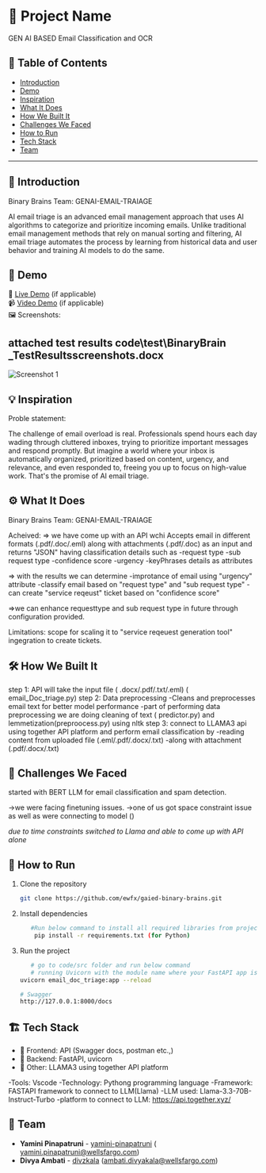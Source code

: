 # 🚀 Project Name
GEN AI BASED Email Classification and OCR
## 📌 Table of Contents
- [Introduction](#introduction)
- [Demo](#demo)
- [Inspiration](#inspiration)
- [What It Does](#what-it-does)
- [How We Built It](#how-we-built-it)
- [Challenges We Faced](#challenges-we-faced)
- [How to Run](#how-to-run)
- [Tech Stack](#tech-stack)
- [Team](#team)

---

## 🎯 Introduction
Binary Brains Team: GENAI-EMAIL-TRAIAGE

AI email triage is an ​​advanced email management approach that uses AI algorithms to categorize and prioritize incoming emails. Unlike traditional email management methods that rely on manual sorting and filtering, AI email triage automates the process by learning from historical data and user behavior and training AI models to do the same.



## 🎥 Demo
🔗 [Live Demo](#) (if applicable)  
📹 [Video Demo](#) (if applicable)  
🖼️ Screenshots:
 ## attached test results code\test\BinaryBrain _TestResultsscreenshots.docx

![Screenshot 1](link-to-image)

## 💡 Inspiration
Proble statement:

The challenge of email overload is real. Professionals spend hours each day wading through cluttered inboxes, trying to prioritize important messages and respond promptly.
But imagine a world where your inbox is automatically organized, prioritized based on content, urgency, and relevance, and even responded to, freeing you up to focus on high-value work. That's the promise of AI email triage.

## ⚙️ What It Does
Binary Brains Team: GENAI-EMAIL-TRAIAGE


Acheived:
=> we have come up with an API wchi Accepts email in different formats (.pdf/.doc/.eml) along with attachments (.pdf/.doc) as  an input and returns "JSON" having classification details such as 
   -request type
   -sub request type
   -confidence score
   -urgency
   -keyPhrases
  details  as attributes

=> with the results we can determine 
   -improtance of email using "urgency" attribute 
   -classify email based on "request type" and "sub request type" 
   -can create "service reqeust" ticket based on "confidence score"

=>we can enhance requesttype and sub request type in future through configuration provided.

Limitations:
scope for scaling it to "service reqeuest generation tool" ingegration to create tickets.

## 🛠️ How We Built It

step 1: API will take the input file ( .docx/.pdf/.txt/.eml) ( email_Doc_triage.py)
step 2: Data preprocessing
         -Cleans and preprocesses email text for better model performance 
         -part of performing  data preprocessing we are doing cleaning of text ( predictor.py) and lemmetization(preproocess.py) using nltk
step 3: connect to LLAMA3  api using together API platform and perform email classification by
         -reading content from uploaded file (.eml/.pdf/.docx/.txt) 
         -along with attachment (.pdf/.docx/.txt) 



## 🚧 Challenges We Faced
started with BERT LLM for email classification  and spam detection.

->we were facing finetuning issues.
->one of us got space constraint issue as well as were connecting to model () 

*due to time constraints switched to Llama and able to come up with API alone*




## 🏃 How to Run
1. Clone the repository  
   ```sh
   git clone https://github.com/ewfx/gaied-binary-brains.git
   ```
2. Install dependencies  
   ```sh
      #Run below command to install all required libraries from project root folder
       pip install -r requirements.txt (for Python)
   ```
3. Run the project  
   ```sh
      # go to code/src folder and run below command
      # running Uvicorn with the module name where your FastAPI app is inside 
   uvicorn email_doc_triage:app --reload

   # Swagger 
   http://127.0.0.1:8000/docs
   ```

## 🏗️ Tech Stack


- 🔹 Frontend: API (Swagger docs, postman etc.,)
- 🔹 Backend: FastAPI, uvicorn
- 🔹 Other: LLAMA3 using together API platform

-Tools: Vscode
-Technology: Pythong programming language
-Framework: FASTAPI framework to connect to LLM(Llama)
-LLM used: Llama-3.3-70B-Instruct-Turbo
-platform to connect to LLM: https://api.together.xyz/

## 👥 Team
- **Yamini Pinapatruni** - [yamini-pinapatruni](#) ( yamini.pinapatruni@wellsfargo.com)
- **Divya Ambati** - [divzkala](#) (ambati.divyakala@wellsfargo.com)